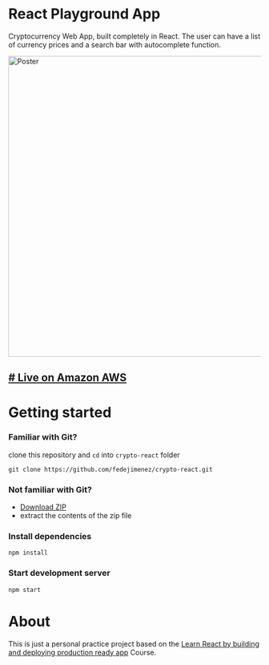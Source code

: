 # React Playground App

Cryptocurrency Web App, built completely in React. 
The user can have a list of currency prices and a search bar with autocomplete function.

<img src="https://udilia.com/images/react-coin-poster.jpg" alt="Poster" width="600" />

<h2><a href="http://crypto-react.s3-website-us-east-1.amazonaws.com"># Live on Amazon AWS</a> </h2>

# Getting started

### Familiar with Git?

clone this repository and `cd` into `crypto-react` folder

```
git clone https://github.com/fedejimenez/crypto-react.git

```

### Not familiar with Git?

- <a href="https://github.com/fedejimenez/crypto-react/archive/master.zip">Download ZIP</a>
- extract the contents of the zip file

### Install dependencies

```
npm install
```

### Start development server

```
npm start
```

# About 
This is just a personal practice project based on the  <a href="https://www.udemy.com/learn-react-by-building-and-deploying-production-ready-app">Learn React by building and deploying production ready app</a> Course.
